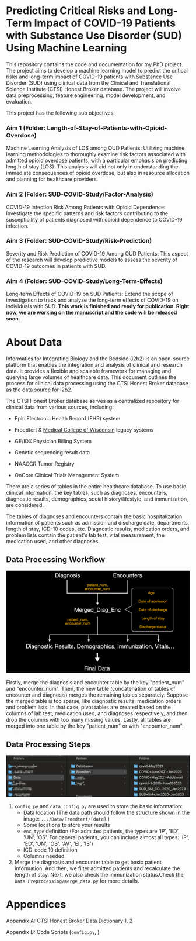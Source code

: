 # Predicting Critical Risks and Long-Term Impact of COVID-19 Patients with Substance Use Disorder (SUD) Using Machine Learning

This repository contains the code and documentation for my PhD project. The project aims to develop a machine learning model to predict the critical risks and long-term impact of COVID-19 patients with Substance Use Disorder (SUD) using clinical data from the Clinical and Translational Science Institute (CTSI) Honest Broker database. The project will involve data preprocessing, feature engineering, model development, and evaluation.

This project has the following sub objectives:

### Aim 1 (Folder: Length-of-Stay-of-Patients-with-Opioid-Overdose)
Machine Learning Analysis of LOS among OUD Patients: Utilizing machine learning methodologies to thoroughly examine risk factors associated with admitted opioid overdose patients, with a particular emphasis on predicting length of stay (LOS). This analysis will aid not only in understanding the immediate consequences of opioid overdose, but also in resource allocation and planning for healthcare providers.

### Aim 2 (Folder: SUD-COVID-Study/Factor-Analysis)
COVID-19 Infection Risk Among Patients with Opioid Dependence: Investigate the specific patterns and risk factors contributing to the susceptibility of patients diagnosed with opioid dependence to COVID-19 infection. 

### Aim 3 (Folder: SUD-COVID-Study/Risk-Prediction)
Severity and Risk Prediction of COVID-19 Among OUD Patients: This aspect of the research will develop predictive models to assess the severity of COVID-19 outcomes in patients with SUD. 

### Aim 4 (Folder: SUD-COVID-Study/Long-Term-Effects)
Long-term Effects of COVID-19 on SUD Patients: Extend the scope of investigation to track and analyze the long-term effects of COVID-19 on individuals with SUD. 
**This work is finished and ready for publication. Right now, we are working on the manuscript and the code will be released soon.**

# About Data
Informatics for Integrating Biology and the Bedside (i2b2) is an open-source platform that enables the integration and analysis of clinical and research data. It provides a flexible and scalable framework for managing and querying large volumes of healthcare data. This document outlines the process for clinical data processing using the CTSI Honest Broker database as the data source for i2b2.

The CTSI Honest Broker database serves as a centralized repository for clinical data from various sources, including:

- Epic Electronic Health Record (EHR) system

- Froedtert & [Medical College of Wisconsin]((https://www.mcw.edu/)) legacy systems

- GE/IDX Physician Billing System

- Genetic sequencing result data

- NAACCR Tumor Registry

- OnCore Clinical Trials Management System

  

There are a series of tables in the entire healthcare database. To use basic clinical information, the key tables, such as diagnoses, encounters, diagnostic results, demographics, social history/lifestyle, and immunization, are considered.

The tables of diagnoses and encounters contain the basic hospitalization information of patients such as admission and discharge date, departments, length of stay, ICD-10 codes, etc. Diagnostic results, medication orders, and problem lists contain the patient's lab test, vital measurement, the medication used, and other diagnoses.

## Data Processing Workflow
![Table Merging](/Intro/images/Table%20Merging.png)

Firstly, merge the diagnosis and encounter table by the key "patient_num" and "encounter_num". Then, the new table (concatenation of tables of encounter and diagnosis) merges the remaining tables separately. Suppose the merged table is too sparse, like diagnostic results, medication orders and problem lists. In that case, pivot tables are created based on the columns of lab test, medication used, and diagnoses respectively, and then drop the columns with too many missing values. Lastly, all tables are merged into one table by the key "patient_num" or with "encounter_num".

## Data Processing Steps

![Data Path](/Intro/images/Data%20Path.png)

1. `config.py` and `data_config.py` are used to store the basic information:
   - Data location (The data path should follow the structure shown in the image: `.../Data/Froedtert/[data]`.)
   - Some locations to store your results
   - `enc_type` definition (For admitted patients, the types are 'IP', 'ED', 'UN', 'OS'. For general patients, you can include almost all types: 'IP', 'ED', 'UN', 'OS', 'AV', 'EI', 'IS')
   - ICD-code 10 definition
   - Columns needed.
2. Merge the diagnosis and encounter table to get basic patient information. And then, we filter admitted patients and recalculate the length of stay. Next, we also check the immunization status.Check the `Data Preprocessing/merge_data.py` for more details.




# Appendices

Appendix A: CTSI Honest Broker Data Dictionary [1](https://ctsi.mcw.edu/ctri/resources/bmi-links/), [2](https://ctsi.mcw.edu/images/sites/37/CTSI-Honest-Broker-Data-Dictionary.pdf)

Appendix B: Code Scripts (`config.py`, )
